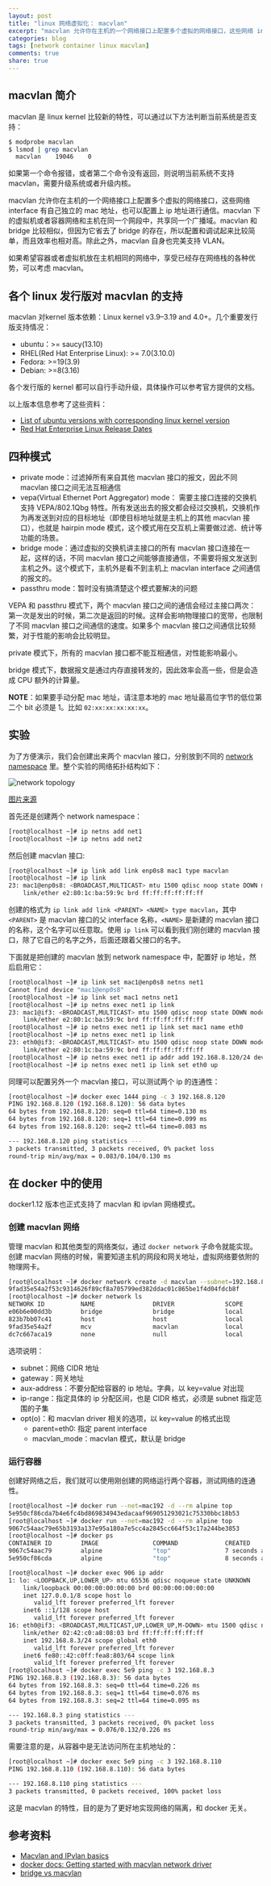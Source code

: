 ```yaml
---
layout: post
title: "linux 网络虚拟化： macvlan"
excerpt: "macvlan 允许你在主机的一个网络接口上配置多个虚拟的网络接口，这些网络 interface 有自己独立的 mac 地址，也可以配置上 ip 地址进行通信。"
categories: blog
tags: [network container linux macvlan]
comments: true
share: true
---
```


## macvlan 简介

macvlan 是 linux kernel 比较新的特性，可以通过以下方法判断当前系统是否支持：

```bash
$ modprobe macvlan
$ lsmod | grep macvlan
  macvlan    19046    0
```

如果第一个命令报错，或者第二个命令没有返回，则说明当前系统不支持 macvlan，需要升级系统或者升级内核。

macvlan 允许你在主机的一个网络接口上配置多个虚拟的网络接口，这些网络 interface 有自己独立的 mac 地址，也可以配置上 ip 地址进行通信。macvlan 下的虚拟机或者容器网络和主机在同一个网段中，共享同一个广播域。macvlan 和 bridge 比较相似，但因为它省去了 bridge 的存在，所以配置和调试起来比较简单，而且效率也相对高。除此之外，macvlan 自身也完美支持 VLAN。

如果希望容器或者虚拟机放在主机相同的网络中，享受已经存在网络栈的各种优势，可以考虑 macvlan。

## 各个 linux 发行版对 macvlan 的支持

macvlan 对kernel 版本依赖：Linux kernel v3.9–3.19 and 4.0+。几个重要发行版支持情况：

- ubuntu：>= saucy(13.10)
- RHEL(Red Hat Enterprise Linux): >= 7.0(3.10.0)
- Fedora: >=19(3.9)
- Debian: >=8(3.16)

各个发行版的 kernel 都可以自行手动升级，具体操作可以参考官方提供的文档。

以上版本信息参考了这些资料：

- [List of ubuntu versions with corresponding linux kernel version](http://askubuntu.com/questions/517136/list-of-ubuntu-versions-with-corresponding-linux-kernel-version)
- [Red Hat Enterprise Linux Release Dates](https://access.redhat.com/articles/3078)

## 四种模式

- private mode：过滤掉所有来自其他 macvlan 接口的报文，因此不同 macvlan 接口之间无法互相通信
- vepa(Virtual Ethernet Port Aggregator) mode： 需要主接口连接的交换机支持 VEPA/802.1Qbg 特性。所有发送出去的报文都会经过交换机，交换机作为再发送到对应的目标地址（即使目标地址就是主机上的其他 macvlan 接口），也就是 hairpin mode 模式，这个模式用在交互机上需要做过滤、统计等功能的场景。
- bridge mode：通过虚拟的交换机讲主接口的所有 macvlan 接口连接在一起，这样的话，不同 macvlan 接口之间能够直接通信，不需要将报文发送到主机之外。这个模式下，主机外是看不到主机上 macvlan interface 之间通信的报文的。
- passthru mode：暂时没有搞清楚这个模式要解决的问题

VEPA 和 passthru 模式下，两个 macvlan 接口之间的通信会经过主接口两次：第一次是发出的时候，第二次是返回的时候。这样会影响物理接口的宽带，也限制了不同 macvlan 接口之间通信的速度。如果多个 macvlan 接口之间通信比较频繁，对于性能的影响会比较明显。

private 模式下，所有的 macvlan 接口都不能互相通信，对性能影响最小。

bridge 模式下，数据报文是通过内存直接转发的，因此效率会高一些，但是会造成 CPU 额外的计算量。

**NOTE**：如果要手动分配 mac 地址，请注意本地的 mac 地址最高位字节的低位第二个 bit 必须是 1。比如 `02:xx:xx:xx:xx:xx`。

## 实验

为了方便演示，我们会创建出来两个 macvlan 接口，分别放到不同的 [network namespace](http://cizixs.com/2017/02/10/network-virtualization-network-namespace) 里。整个实验的网络拓扑结构如下：

![network topology](http://hicu.be/wp-content/uploads/2016/05/docker-macvlan-bridge-mode-connectivity.png)

[图片来源](http://hicu.be/docker-networking-macvlan-bridge-mode-configuration)

首先还是创建两个 network namespace：

```bash
[root@localhost ~]# ip netns add net1
[root@localhost ~]# ip netns add net2
```

然后创建 macvlan 接口:

```bash
[root@localhost ~]# ip link add link enp0s8 mac1 type macvlan
[root@localhost ~]# ip link
23: mac1@enp0s8: <BROADCAST,MULTICAST> mtu 1500 qdisc noop state DOWN mode DEFAULT
    link/ether e2:80:1c:ba:59:9c brd ff:ff:ff:ff:ff:ff
```

创建的格式为 `ip link add link <PARENT> <NAME> type macvlan`，其中 `<PARENT>` 是 macvlan 接口的父 interface 名称，`<NAME>` 是新建的 macvlan 接口的名称，这个名字可以任意取。使用 `ip link` 可以看到我们刚创建的 macvlan 接口，除了它自己的名字之外，后面还跟着父接口的名字。

下面就是把创建的 macvlan 放到 network namespace 中，配置好 ip 地址，然后启用它：

```bash
[root@localhost ~]# ip link set mac1@enp0s8 netns net1
Cannot find device "mac1@enp0s8"
[root@localhost ~]# ip link set mac1 netns net1
[root@localhost ~]# ip netns exec net1 ip link
23: mac1@if3: <BROADCAST,MULTICAST> mtu 1500 qdisc noop state DOWN mode DEFAULT
    link/ether e2:80:1c:ba:59:9c brd ff:ff:ff:ff:ff:ff
[root@localhost ~]# ip netns exec net1 ip link set mac1 name eth0
[root@localhost ~]# ip netns exec net1 ip link
23: eth0@if3: <BROADCAST,MULTICAST> mtu 1500 qdisc noop state DOWN mode DEFAULT
    link/ether e2:80:1c:ba:59:9c brd ff:ff:ff:ff:ff:ff
[root@localhost ~]# ip netns exec net1 ip addr add 192.168.8.120/24 dev eth0
[root@localhost ~]# ip netns exec net1 ip link set eth0 up
```

同理可以配置另外一个 macvlan 接口，可以测试两个 ip 的连通性：

```bash
[root@localhost ~]# docker exec 1444 ping -c 3 192.168.8.120
PING 192.168.8.120 (192.168.8.120): 56 data bytes
64 bytes from 192.168.8.120: seq=0 ttl=64 time=0.130 ms
64 bytes from 192.168.8.120: seq=1 ttl=64 time=0.099 ms
64 bytes from 192.168.8.120: seq=2 ttl=64 time=0.083 ms

--- 192.168.8.120 ping statistics ---
3 packets transmitted, 3 packets received, 0% packet loss
round-trip min/avg/max = 0.083/0.104/0.130 ms
```

## 在 docker 中的使用

docker1.12 版本也正式支持了 macvlan 和 ipvlan 网络模式。

### 创建 macvlan 网络

管理 macvlan 和其他类型的网络类似，通过 `docker network` 子命令就能实现。创建 macvlan 网络的时候，需要知道主机的网段和网关地址，虚拟网络要依附的物理网卡。

```bash
[root@localhost ~]# docker network create -d macvlan --subnet=192.168.8.0/24 --gateway=192.168.8.1 -o parent=enp0s8 mcv
9fad35e54a2f53c9314626f89cf8a705799ed382ddac01c865be1f4d04fdcb8f
[root@localhost ~]# docker network ls
NETWORK ID          NAME                DRIVER              SCOPE
e06b6e00dd3b        bridge              bridge              local
823b7bb07c41        host                host                local
9fad35e54a2f        mcv                 macvlan             local
dc7c667aca19        none                null                local
```

选项说明：

- subnet：网络 CIDR 地址
- gateway：网关地址
- aux-address：不要分配给容器的 ip 地址。字典，以 key=value 对出现
- ip-range：指定具体的 ip 分配区间，也是 CIDR 格式，必须是 subnet 指定范围的子集
- opt(o)：和 macvlan driver 相关的选项，以 key=value 的格式出现
    - parent=eth0: 指定 parent interface
    - macvlan_mode：macvlan 模式，默认是 bridge

### 运行容器

创建好网络之后，我们就可以使用刚创建的网络运行两个容器，测试网络的连通性。

```bash
[root@localhost ~]# docker run --net=mac192 -d --rm alpine top
5e950cf86cda7b4e6fc4bd869834943edacaaf969051293021c75330bbc18b53
[root@localhost ~]# docker run --net=mac192 -d --rm alpine top
9067c54aac79e65b3193a137e95a180a7e5cc4a2845cc664f53c17a244be3853
[root@localhost ~]# docker ps
CONTAINER ID        IMAGE               COMMAND             CREATED             STATUS              PORTS               NAMES
9067c54aac79        alpine              "top"               7 seconds ago       Up 6 seconds                            sharp_hodgkin
5e950cf86cda        alpine              "top"               8 seconds ago       Up 7 seconds                            peaceful_chandrasekhar

[root@localhost ~]# docker exec 906 ip addr
1: lo: <LOOPBACK,UP,LOWER_UP> mtu 65536 qdisc noqueue state UNKNOWN
    link/loopback 00:00:00:00:00:00 brd 00:00:00:00:00:00
    inet 127.0.0.1/8 scope host lo
       valid_lft forever preferred_lft forever
    inet6 ::1/128 scope host
       valid_lft forever preferred_lft forever
16: eth0@if3: <BROADCAST,MULTICAST,UP,LOWER_UP,M-DOWN> mtu 1500 qdisc noqueue state UNKNOWN
    link/ether 02:42:c0:a8:08:03 brd ff:ff:ff:ff:ff:ff
    inet 192.168.8.3/24 scope global eth0
       valid_lft forever preferred_lft forever
    inet6 fe80::42:c0ff:fea8:803/64 scope link
       valid_lft forever preferred_lft forever
[root@localhost ~]# docker exec 5e9 ping -c 3 192.168.8.3
PING 192.168.8.3 (192.168.8.3): 56 data bytes
64 bytes from 192.168.8.3: seq=0 ttl=64 time=0.226 ms
64 bytes from 192.168.8.3: seq=1 ttl=64 time=0.076 ms
64 bytes from 192.168.8.3: seq=2 ttl=64 time=0.095 ms

--- 192.168.8.3 ping statistics ---
3 packets transmitted, 3 packets received, 0% packet loss
round-trip min/avg/max = 0.076/0.132/0.226 ms
```

需要注意的是，从容器中是无法访问所在主机地址的：

```bash
[root@localhost ~]# docker exec 5e9 ping -c 3 192.168.8.110
PING 192.168.8.110 (192.168.8.110): 56 data bytes

--- 192.168.8.110 ping statistics ---
3 packets transmitted, 0 packets received, 100% packet loss
```

这是 macvlan 的特性，目的是为了更好地实现网络的隔离，和 docker 无关。

## 参考资料

- [Macvlan and IPvlan basics](https://sreeninet.wordpress.com/2016/05/29/macvlan-and-ipvlan/)
- [docker docs: Getting started with macvlan network driver](https://docs.docker.com/engine/userguide/networking/get-started-macvlan/)
- [bridge vs macvlan](http://hicu.be/bridge-vs-macvlan)
